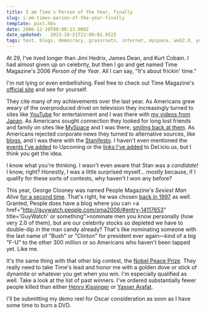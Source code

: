 ```yaml
---
title: I am Time's Person of the Year, finally
slug: i-am-times-person-of-the-year-finally
template: post.hbs
date: 2006-12-20T08:00:13.000Z
date_updated:   2013-10-21T22:09:02.852Z
tags: text, blogs, democracy, grassroots, internet, myspace, web2.0, youtube
---
```


At 29, I've lived longer than Jimi Hedrix, James Dean, and Kurt Cobain. I had almost given up on celebrity, but then I go and get named Time Magazine's 2006 <i>Person of the Year</i>. All I can say, "It's about frickin' time."<!--more-->

I'm not lying or even embellishing. Feel free to check out Time Magazine's <a href="http://www.time.com/time/magazine/article/0,9171,1569514,00.html" title="Person of the Year 2006">official site</a> and see for yourself.

They cite many of my achievements over the last year. As Americans grew weary of the overproduced drivel on television they increasingly turned to sites like <a href="http://youtube.com/" title="YouTube">YouTube</a> for entertainment and I was there with <a href="http://www.youtube.com/profile_videos?user=stanleygjones" title="My YouTube page">my videos from Japan</a>. As Americans sought connection they looked for long lost friends and family on sites like <a href="http://myspace.com/" title="Behold, MySpace">MySpace</a> and I was there, <a href="http://www.myspace.com/stanley00" title="My space on MySpace">smiling back at them</a>.  As Americans rejected corporate news they turned to alternative sources, like <a href="http://www.technorati.com/" title="Technorati">blogs</a>, and I was there with the <a href="http://sunshocked.com/stanifesto/" title="This very site!">Stanifesto</a>. I haven't even mentioned the <a href="http://upcoming.org/user/47074" title="My Upcoming page">events I've added</a> to Upcoming or the <a href="http://del.icio.us/stanley00/" title="My del.icio.us page">links I've added</a> to Del.icio.us, but I think you get the idea.

I know what you're thinking. I wasn't even aware that Stan was a <em>candidate</em>! I know, right? Honestly, I was a little surprised myself... mostly because, if I qualify for these sorts of contests, why haven't I won any before?

This year, George Clooney was named People Magazine's <i>Sexiest Man Alive</i> <a href="http://www.people.com/people/package/sma2006/0,27542,,00.html" title="2006 Sexiest Man Alive">for a second time</a>. That's right, he was chosen <a href="http://en.wikipedia.org/wiki/Sexiest_Man_Alive" title="Sexiest Man Alive on Wikipedia">back in 1997</a> as well. Granted, People does have a blog where you can <a href="http://guywatch.people.com/sma2006/#entry-14117653" title='GuyWatch' or something">nominate men you know personally</a> (how very 2.0 of them), but are our celebrity stocks so depleted we have to double-dip in the man candy already? That's like nominating someone with the last name of "Bush" or "Clinton" for president ever again&mdash;kind of a big "F-U" to the other 300 million or so Americans who haven't been tapped yet. Like me.

It's the same thing with that other big contest, the <a href="http://almaz.com/nobel/peace/peace.html" title="Some important people">Nobel Peace Prize</a>. They really need to take Time's lead and honor me with a golden dove or stick of dynamite or whatever you get when you win. I'm especially qualified as well. Take a look at the list of past winners. I've ordered substantially fewer people killed than either <a href="http://en.wikipedia.org/wiki/Henry_Kissinger" title="Kissinger on Wikipedia">Henry Kissinger</a> or <a href="http://en.wikipedia.org/wiki/Yasser_Arafat" title="Arafat on Wikipedia">Yasser Arafat</a>.

I'll be submitting my demo reel for Oscar consideration as soon as I have some time to burn a DVD.
